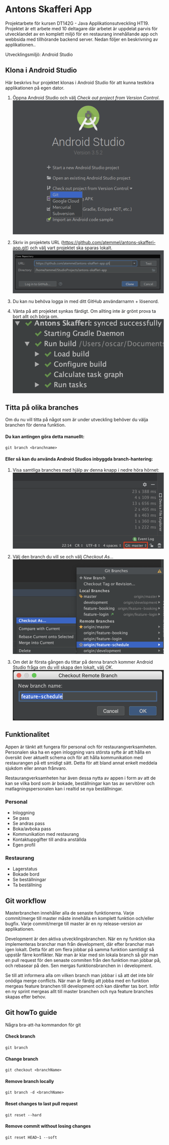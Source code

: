 # Antons Skafferi App
Projektarbete för kursen DT142G - Java Applikationsutveckling HT19. Projektet är ett arbete med 10 deltagare där arbetet är uppdelat parvis för utvecklandet av en komplett miljö för en restaurang innehållande app och webbsida med tillhörande backend server. Nedan följer en beskrivning av applikationen..

Utvecklingsmiljö: Android Studio

## Klona i Android Studio
Här beskrivs hur projektet klonas i Android Studio för att kunna testköra applikationen på egen dator. 

1. Öppna Android Studio och välj *Check out project from Version Control*.
   ![alt text](img/Android_Studio_Clone.png)

2. Skriv in projektets URL (https://github.com/atemmel/antons-skafferi-app.git) och välj vart projektet ska sparas lokalt. 
   ![alt text](/img/Clone_URL.png)

3. Du kan nu behöva logga in med ditt GitHub användarnamn + lösenord. 

4. Vänta på att projektet synkas färdigt. Om allting inte är grönt prova ta bort allt och börja om. 
   ![alt test](/img/Gradle_Sync.png)

## Titta på olika branches
Om du nu vill titta på något som är under utveckling behöver du välja branchen för denna funktion. 

#### Du kan antingen göra detta manuellt:
```
git branch <branchname>
```

#### Eller så kan du använda Android Studios inbyggda branch-hantering:

1. Visa samtliga branches med hjälp av denna knapp i nedre höra hörnet:
   ![alt text](/img/show_branches.png)

2. Välj den branch du vill se och välj *Checkout As...*
   ![alt text](/img/select_branch.png)

3. Om det är första gången du tittar på denna branch kommer Android Studio fråga om du vill skapa den lokalt, välj *OK*. 
    ![alt text](/img/create_local_branch.png)

## Funktionalitet
Appen är tänkt att fungera för personal och för restaurangverksamheten. Personalen ska ha en egen inloggning vars största syfte är att hålla en översikt över aktuellt schema och för att hålla kommunikation med restaurangen på ett smidigt sätt. Detta för att bland annat enkelt meddela sjukdom eller annan frånvaro. 

Restaurangverksamheten har även dessa nytta av appen i form av att de kan se vilka bord som är bokade, beställningar kan tas av servitörer och matlagningspersonalen kan i realtid se nya beställningar.

### Personal
* Inloggning
* Se pass
* Se andras pass
* Boka/avboka pass
* Kommunikation med restaurang
* Kontaktuppgifter till andra anställda
* Egen profil

### Restaurang
* Lagerstatus
* Bokade bord
* Se beställningar
* Ta beställning


## Git workflow
Masterbranchen innehåller alla de senaste funktionerna. Varje commit/merge till master måste innehålla en komplett funktion och/eller bugfix. Varje commit/merge till master är en ny release-version av applikationen. 

Development är den aktiva utvecklingsbranchen. När en ny funktion ska implementeras branchar man från development, där efter branchar man igen lokalt. Detta för att om flera jobbar på samma funktion samtidigt så uppstår färre konflikter. När man är klar med sin lokala branch så gör man en pull request för den senaste commiten från den funktion man jobbar på, och rebasear på den. Sen mergas funktionsbranchen in i development.

Se till att informera alla om vilken branch man jobbar i så att det inte blir onödiga merge conflicts. När man är färdig att jobba med en funktion mergeas feature branchen till development och kan därefter tas bort. Inför en ny sprint mergeas allt till master branchen och nya feature branches skapas efter behov.

## Git howTo guide
Några bra-att-ha kommandon för git

#### Check branch
```
git branch
```

#### Change branch
```
git checkout <branchName>
```

#### Remove branch locally
```
git branch -d <branchName>
```

#### Reset changes to last pull request
```
git reset --hard
```

#### Remove commit without losing changes
```
git reset HEAD~1 --soft
```
